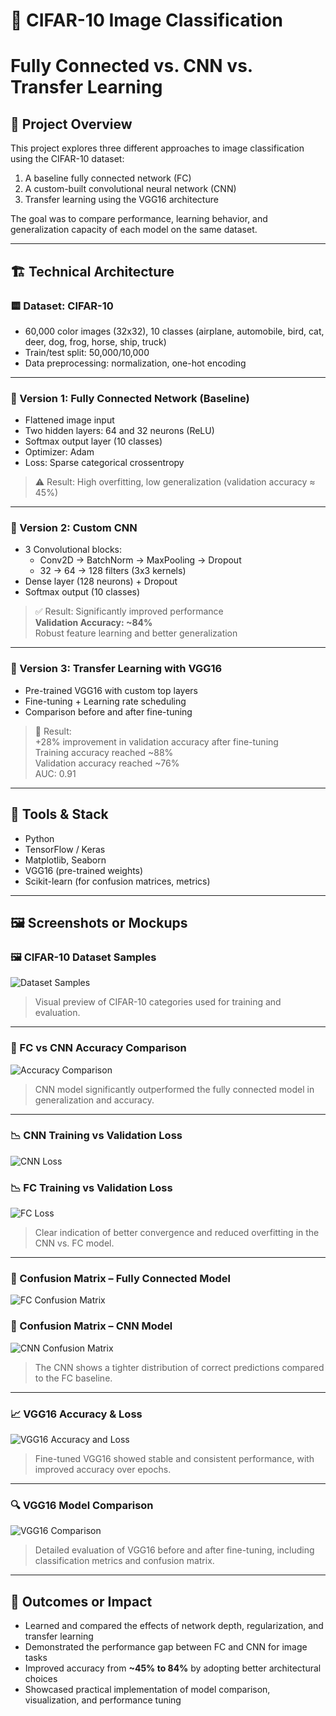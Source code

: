 # 🧠 CIFAR-10 Image Classification
# Fully Connected vs. CNN vs. Transfer Learning

## 📄 Project Overview

This project explores three different approaches to image classification using the CIFAR-10 dataset:
1. A baseline fully connected network (FC)
2. A custom-built convolutional neural network (CNN)
3. Transfer learning using the VGG16 architecture

The goal was to compare performance, learning behavior, and generalization capacity of each model on the same dataset.

---

## 🏗️ Technical Architecture

### 🟨 Dataset: CIFAR-10
- 60,000 color images (32x32), 10 classes (airplane, automobile, bird, cat, deer, dog, frog, horse, ship, truck)
- Train/test split: 50,000/10,000
- Data preprocessing: normalization, one-hot encoding

---

### 🔹 Version 1: Fully Connected Network (Baseline)
- Flattened image input
- Two hidden layers: 64 and 32 neurons (ReLU)
- Softmax output layer (10 classes)
- Optimizer: Adam
- Loss: Sparse categorical crossentropy

> ⚠️ Result: High overfitting, low generalization (validation accuracy ≈ 45%)

---

### 🔹 Version 2: Custom CNN
- 3 Convolutional blocks:
  - Conv2D → BatchNorm → MaxPooling → Dropout
  - 32 → 64 → 128 filters (3x3 kernels)
- Dense layer (128 neurons) + Dropout
- Softmax output (10 classes)

> ✅ Result: Significantly improved performance  
> **Validation Accuracy: ~84%**  
> Robust feature learning and better generalization

---

### 🔹 Version 3: Transfer Learning with VGG16
- Pre-trained VGG16 with custom top layers
- Fine-tuning + Learning rate scheduling
- Comparison before and after fine-tuning

> 🚀 Result:  
> +28% improvement in validation accuracy after fine-tuning  
> Training accuracy reached ~88%  
> Validation accuracy reached ~76%  
> AUC: 0.91

---

## 🧰 Tools & Stack

- Python  
- TensorFlow / Keras  
- Matplotlib, Seaborn  
- VGG16 (pre-trained weights)  
- Scikit-learn (for confusion matrices, metrics)

---

## 🖼️ Screenshots or Mockups

### 🖼️ CIFAR-10 Dataset Samples  
![Dataset Samples](./images/Dataset%20Samples.png)  
> Visual preview of CIFAR-10 categories used for training and evaluation.

---

### 🔹 FC vs CNN Accuracy Comparison  
![Accuracy Comparison](./images/CNN%20FC%20Comparison.png)  
> CNN model significantly outperformed the fully connected model in generalization and accuracy.

---

### 📉 CNN Training vs Validation Loss  
![CNN Loss](./images/CNN%20Training_Validation%20Loss.png)

### 📉 FC Training vs Validation Loss  
![FC Loss](./images/FC%20Training_Validation%20Loss.png)  
> Clear indication of better convergence and reduced overfitting in the CNN vs. FC model.

---

### 🧠 Confusion Matrix – Fully Connected Model  
![FC Confusion Matrix](./images/FC%20Confusion%20Matrix.png)

### 🧠 Confusion Matrix – CNN Model  
![CNN Confusion Matrix](./images/CNN%20Confusion%20Matrix.png)  
> The CNN shows a tighter distribution of correct predictions compared to the FC baseline.

---

### 📈 VGG16 Accuracy & Loss  
![VGG16 Accuracy and Loss](./images/VGG16%20Accuracy%20and%20Loss.png)  
> Fine-tuned VGG16 showed stable and consistent performance, with improved accuracy over epochs.

---

### 🔍 VGG16 Model Comparison  
![VGG16 Comparison](./images/VGG16%20Comparison.png)  
> Detailed evaluation of VGG16 before and after fine-tuning, including classification metrics and confusion matrix.



---

## 🚀 Outcomes or Impact

- Learned and compared the effects of network depth, regularization, and transfer learning
- Demonstrated the performance gap between FC and CNN for image tasks
- Improved accuracy from **~45% to 84%** by adopting better architectural choices
- Showcased practical implementation of model comparison, visualization, and performance tuning
